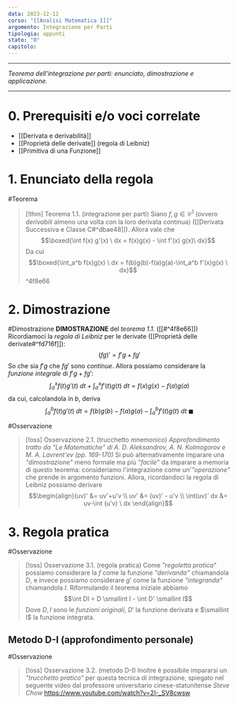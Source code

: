 ```yaml
---
data: 2023-12-12
corso: "[[Analisi Matematica I]]"
argomento: Integrazione per Parti
tipologia: appunti
stato: "0"
capitolo:
---
```

- - -
*Teorema dell'integrazione per parti: enunciato, dimostrazione e applicazione.*
- - -
# 0. Prerequisiti e/o voci correlate
- [[Derivata e derivabilità]]
- [[Proprietà delle derivate]] (regola di Leibniz)
- [[Primitiva di una Funzione]]
# 1. Enunciato della regola
#Teorema 
> [!thm] Teorema 1.1. (integrazione per parti)
> Siano $f, g \in \mathcal{C}^1$ (ovvero *derivabili* almeno una volta con la loro derivata continua) ([[Derivata Successiva e Classe C#^dbae48]]).
> Allora vale che
> $$\boxed{\int f(x) g'(x) \ dx = f(x)g(x) - \int f'(x) g(x)\  dx}$$
> Da cui
> $$\boxed{\int_a^b f(x)g(x) \ dx = f(b)g(b)-f(a)g(a)-\int_a^b f'(x)g(x) \ dx}$$
^4f8e66
# 2. Dimostrazione
#Dimostrazione 
**DIMOSTRAZIONE** del *teorema 1.1.* ([[#^4f8e66]])
Ricordiamoci la *regola di Leibniz* per le derivate ([[Proprietà delle derivate#^fd716f]]):
$$(fg)' = f'g+fg'$$
So che sia $f'g$ che $fg'$ sono *continue*. Allora possiamo considerare la *funzione integrale* di $f'g+fg'$: 
$$\int_a^x f(t)g'(t) \ dt + \int_a^x f'(t)g(t) \ dt = f(x)g(x)-f(a)g(a)$$
da cui, calcolandola in $b$, deriva
$$\int_a^b f(t)g'(t) \ dt = f(b)g(b)-f(a)g(a) - \int_a^b f'(t)g(t) \ dt \ \blacksquare$$

#Osservazione 
> [!oss] Osservazione 2.1. (trucchetto mnemonico)
> *Approfondimento tratto da "Le Matematiche" di A. D. Aleksandrov, A. N. Kolmogorov e M. A. Lavrent'ev (pp. 169-170)*
> Si può alternativamente imparare una *"dimostrazione"* meno formale ma più *"facile"* da imparare a memoria di questo teorema: consideriamo l'integrazione come un'*"operazione"* che prende in argomento funzioni.
> Allora, ricordandoci la regola di Leibniz possiamo derivare
> $$\begin{align}(uv)' &= uv'+u'v \\ uv' &= (uv)' - u'v \\ \int(uv)' dx &= uv-\int (u'v) \ dx \end{align}$$
# 3. Regola pratica
#Osservazione 
> [!oss] Osservazione 3.1. (regola pratica)
> Come *"regoletta pratica"* possiamo considerare la $f$ come la funzione *"derivanda"* chiamandola $D$, e invece possiamo considerare $g'$ come la funzione *"integranda"* chiamandola $I$. 
> Riformulando il teorema iniziale abbiamo
> $$\int DI = D \smallint I - \int D' \smallint I$$
> Dove $D, I$ sono le *funzioni originali*, $D'$ la funzione derivata e $\smallint I$ la funzione integrata.
## Metodo D-I (approfondimento personale)
#Osservazione 
> [!oss] Osservazione 3.2. (metodo D-I) 
> Inoltre è possibile impararsi un *"trucchetto pratico"* per questa tecnica di integrazione, spiegato nel seguente video dal professore universitario cinese-statunitense *Steve Chow*
> https://www.youtube.com/watch?v=2I-_SV8cwsw
